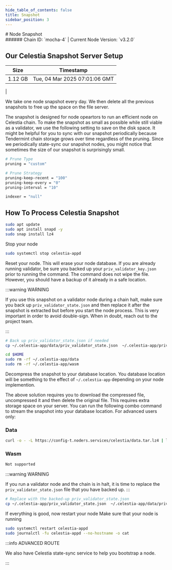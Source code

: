 ```yaml
---
hide_table_of_contents: false
title: Snapshot
sidebar_position: 3
---
```


<div class="h1-with-icon icon-celestia">
# Node Snapshot
</div>
###### Chain ID: `mocha-4` | Current Node Version: `v3.2.0`

## Our Celestia Snapshot Server Setup

| Size   | Timestamp    |
|--------|--------------|
| 1.12 GB | Tue, 04 Mar 2025 07:01:06 GMT  |


We take one node snapshot every day. We then delete all the previous snapshots to free up the space on the file server.

The snapshot is designed for node opeartors to run an efficient node on Celestia chain. To make the snapshot as small as possible while still viable as a validator, we use the following setting to save on the disk space. It might be helpful for you to sync with our snapshot periodically because Tendermint chain storage grows over time regardless of the pruning. Since we periodically state-sync our snapshot nodes, you might notice that sometimes the size of our snapshot is surprisingly small.

```bash title="app.toml"
# Prune Type
pruning = "custom"

# Prune Strategy
pruning-keep-recent = "100"
pruning-keep-every = "0"
pruning-interval = "10"
```

```bash title="config.toml"
indexer = "null"
```

## How To Process Celestia Snapshot
```bash
sudo apt update
sudo apt install snapd -y
sudo snap install lz4
```

Stop your node
```bash
sudo systemctl stop celestia-appd
```
Reset your node. This will erase your node database. If you are already running validator, be sure you backed up your `priv_validator_key.json` prior to running the command. The command does not wipe the file. However, you should have a backup of it already in a safe location.

:::warning WARNING

If you use this snapshot on a validator node during a chain halt, make sure you back up `priv_validator_state.json` and then replace it after the snapshot is extracted but before you start the node process. This is very important in order to avoid double-sign. When in doubt, reach out to the project team.

:::

```bash
# Back up priv_validator_state.json if needed
cp ~/.celestia-app/data/priv_validator_state.json  ~/.celestia-app/priv_validator_state.json

cd $HOME
sudo rm -rf ~/.celestia-app/data
sudo rm -rf ~/.celestia-app/wasm
```

Decompress the snapshot to your database location. You database location will be something to the effect of `~/.celestia-app` depending on your node implemention.

The above solution requires you to download the compressed file, uncompressed it and then delete the original file. This requires extra storage space on your server. You can run the following combo command to stream the snapshot into your database location. For advanced users only:
### Data
```bash
curl -o - -L https://config-t.noders.services/celestia/data.tar.lz4 | lz4 -d | tar -x -C ~/.celestia-app
```
### Wasm
```bash
Not supported
```

:::warning WARNING

If you run a validator node and the chain is in halt, it is time to replace the `priv_validator_state.json` file that you have backed up.
:::

```bash
# Replace with the backed-up priv_validator_state.json
cp ~/.celestia-app/priv_validator_state.json  ~/.celestia-app/data/priv_validator_state.json
```

If everything is good, now restart your node
Make sure that your node is running

```bash
sudo systemctl restart celestia-appd
sudo journalctl -fu celestia-appd --no-hostname -o cat
```

:::info ADVANCED ROUTE

We also have Celestia state-sync service to help you bootstrap a node.

:::